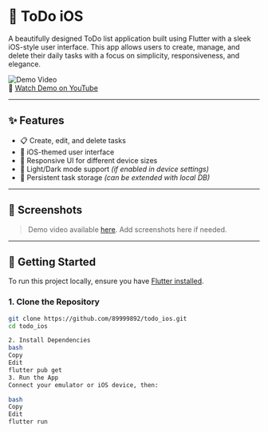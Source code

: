 # 📝 ToDo iOS

A beautifully designed ToDo list application built using Flutter with a sleek iOS-style user interface. This app allows users to create, manage, and delete their daily tasks with a focus on simplicity, responsiveness, and elegance.

![Demo Video](https://img.shields.io/badge/Demo-YouTube-red?logo=youtube)  
🎥 [Watch Demo on YouTube](https://www.youtube.com/shorts/UQCNzITB-iA)

---

## ✨ Features

- 📋 Create, edit, and delete tasks
- 🍏 iOS-themed user interface
- 📱 Responsive UI for different device sizes
- 🌙 Light/Dark mode support *(if enabled in device settings)*
- 💾 Persistent task storage *(can be extended with local DB)*

---

## 📱 Screenshots

> Demo video available [here](https://www.youtube.com/shorts/UQCNzITB-iA). Add screenshots here if needed.

---

## 🚀 Getting Started

To run this project locally, ensure you have [Flutter installed](https://flutter.dev/docs/get-started/install).

### 1. Clone the Repository

```bash
git clone https://github.com/89999892/todo_ios.git
cd todo_ios

2. Install Dependencies
bash
Copy
Edit
flutter pub get
3. Run the App
Connect your emulator or iOS device, then:

bash
Copy
Edit
flutter run
